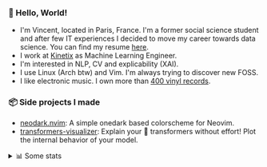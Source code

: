 ### 👋 Hello, World!

- I'm Vincent, located in Paris, France. I'm a former social science student and after few IT experiences I decided to move my career towards data science. You can find my resume [here](https://raw.githubusercontent.com/VDuchauffour/resume/main/resume.pdf).
- I work at <a href="https://www.kinetix.tech/">Kinetix<a/> as Machine Learning Engineer.
- I'm interested in NLP, CV and explicability (XAI).
- I use Linux (Arch btw) and Vim. I'm always trying to discover new FOSS.
- I like electronic music. I own more than <a href="https://www.discogs.com/user/Voigt_Kampff/collection">400 vinyl records<a/>.

### 📦 Side projects I made
  
- [neodark.nvim](https://github.com/VDuchauffour/neodark.nvim): A simple onedark based colorscheme for Neovim.
- [transformers-visualizer](https://github.com/VDuchauffour/transformers-visualizer): Explain your 🤗 transformers without effort! Plot the internal behavior of your model. 

<details><summary>📊 Some stats</summary>  
  
<p align="center">
  <img alt="VDuchauffour's github stats" src="https://github-readme-stats.vercel.app/api?username=VDuchauffour&count_private=true&include_all_commits=true&show_icons=true&theme=react"/>
  <br />
  <img alt="VDuchauffour's streak stats" src="https://streak-stats.demolab.com?user=VDuchauffour&theme=react"/>
  <br />
  <img alt="VDuchauffour's language stats" src="https://github-readme-stats.vercel.app/api/top-langs/?username=VDuchauffour&count_private=true&include_all_commits=true&show_icons=true&layout=compact&theme=react"/>
  <!--   <br />
  <img alt="VDuchauffour's Wakatime stats" src="https://github-readme-stats.vercel.app/api/wakatime?username=VDuchauffour&theme=react"/> -->
</p>

#### 🧭 Wakatime stats
<!--START_SECTION:waka-->
![Code Time](http://img.shields.io/badge/Code%20Time-666%20hrs%2042%20mins-blue)

![Lines of code](https://img.shields.io/badge/From%20Hello%20World%20I%27ve%20Written-165.1%20thousand%20lines%20of%20code-blue)

**🐱 My GitHub Data** 

> 📦 27.8 kB Used in GitHub's Storage 
 > 
> 🏆 1,515 Contributions in the Year 2023
 > 
> 🚫 Not Opted to Hire
 > 
> 📜 7 Public Repositories 
 > 
> 🔑 2 Private Repositories 
 > 
**I'm an Early 🐤** 

```text
🌞 Morning                165 commits         █░░░░░░░░░░░░░░░░░░░░░░░░   05.96 % 
🌆 Daytime                1728 commits        ████████████████░░░░░░░░░   62.41 % 
🌃 Evening                733 commits         ███████░░░░░░░░░░░░░░░░░░   26.47 % 
🌙 Night                  143 commits         █░░░░░░░░░░░░░░░░░░░░░░░░   05.16 % 
```
📅 **I'm Most Productive on Monday** 

```text
Monday                   707 commits         ██████░░░░░░░░░░░░░░░░░░░   25.53 % 
Tuesday                  352 commits         ███░░░░░░░░░░░░░░░░░░░░░░   12.71 % 
Wednesday                447 commits         ████░░░░░░░░░░░░░░░░░░░░░   16.14 % 
Thursday                 558 commits         █████░░░░░░░░░░░░░░░░░░░░   20.15 % 
Friday                   583 commits         █████░░░░░░░░░░░░░░░░░░░░   21.05 % 
Saturday                 45 commits          ░░░░░░░░░░░░░░░░░░░░░░░░░   01.63 % 
Sunday                   77 commits          █░░░░░░░░░░░░░░░░░░░░░░░░   02.78 % 
```


📊 **This Week I Spent My Time On** 

```text
💬 Programming Languages: 
YAML                     7 hrs 23 mins       █████████░░░░░░░░░░░░░░░░   36.68 % 
Python                   2 hrs 35 mins       ███░░░░░░░░░░░░░░░░░░░░░░   12.87 % 
TOML                     2 hrs 32 mins       ███░░░░░░░░░░░░░░░░░░░░░░   12.59 % 
Bash                     1 hr 53 mins        ██░░░░░░░░░░░░░░░░░░░░░░░   09.37 % 
Docker                   1 hr 24 mins        ██░░░░░░░░░░░░░░░░░░░░░░░   07.00 % 
```


 Last Updated on 11/05/2023 00:39:40 UTC
<!--END_SECTION:waka-->
</details>
